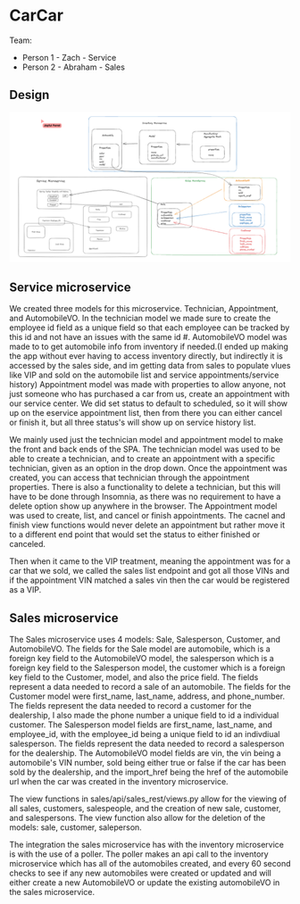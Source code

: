 # CarCar

Team:

* Person 1 - Zach - Service
* Person 2 - Abraham - Sales

## Design
![Project Beta Design](ProjectBetaDesign.png)
## Service microservice

We created three models for this microservice. Technician, Appointment, and AutomobileVO.
In the technician model we made sure to create the employee id field as a unique field so that each employee can be tracked by this id and not have an issues with the same id #.
AutomobileVO model was made to to get automobile info from inventory if needed.(I ended up making the app without ever having to access inventory directly, but indirectly it is accessed by the sales side, and im getting data from sales to populate vlues like VIP and sold on the automobile list and service appointments/service history)
Appointment model was made with properties to allow anyone, not just someone who has purchased a car from us, create an appointment with our service center. We did set status to default to scheduled, so it will show up on the eservice appointment list, then from there you can either cancel or finish it, but all three status's will show up on service history list.

We mainly used just the technician model and appointment model to make the front and back ends of the SPA.
The technician model was used to be able to create a technician, and to create an appointment with a specific technician, given as an option in the drop down. Once the appointment was created, you can access that technician through the appointment properties. There is also a functionality to delete a technician, but this will have to be done through Insomnia, as there was no requirement to have a delete option show up anywhere in the browser.
The Appointment model was used to create, list, and cancel or finish appointments. The cacnel and finish view functions would never delete an appointment but rather move it to a different end point that would set the status to either finished or canceled.

Then when it came to the VIP treatment, meaning the appointment was for a car that we sold, we called the sales list endpoint and got all those VINs and if the appointment VIN matched a sales vin then the car would be registered as a VIP.


## Sales microservice

The Sales microservice uses 4 models: Sale, Salesperson, Customer, and AutomobileVO. The fields for the Sale model are automobile, which is a foreign key field to the AutomobileVO model, the salesperson which is a foreign key field to the Salesperson model, the customer which is a foreign key field to the Customer, model, and also the price field. The fields represent a data needed to record a sale of an automobile. The fields for the Customer model were first_name, last_name, address, and phone_number. The fields represent the data needed to record a customer for the dealership, I also made the phone number a unique field to id a individual customer. The Salesperson model fields are first_name, last_name, and employee_id, with the employee_id being a unique field to id an indivdiual salesperson. The fields represent the data needed to record a salesperson for the dealership. The AutomobileVO model fields are vin, the vin being a automobile's VIN number, sold being either true or false if the car has been sold by the dealership, and the import_href being the href of the automobile url when the car was created in the inventory microservice.


The view functions in sales/api/sales_rest/views.py allow for the viewing of all sales, customers, salespeople, and the  creation of new sale, customer, and salespersons. The view function also allow for the deletion of the models: sale, customer, saleperson.


The integration the sales microservice has with the inventory microservice is with the use of a poller. The poller makes an api call to the inventory microservice which has all of the automobiles created, and every 60 second checks to see if any new automobiles were created or updated and will either create a new AutomobileVO or update the existing automobileVO in the sales microservice.
